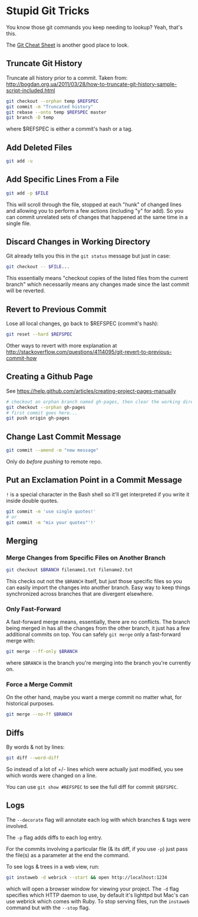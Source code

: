 # Stupid Git Tricks

You know those git commands you keep needing to lookup? Yeah, that's this.

The [Git Cheat Sheet](http://byte.kde.org/~zrusin/git/git-cheat-sheet-medium.png) is another good place to look.

## Truncate Git History

Truncate all history prior to a commit. Taken from: http://bogdan.org.ua/2011/03/28/how-to-truncate-git-history-sample-script-included.html

```sh
git checkout --orphan temp $REFSPEC
git commit -m "Truncated history"
git rebase --onto temp $REFSPEC master
git branch -D temp
```

where $REFSPEC is either a commit's hash or a tag.

## Add Deleted Files

```sh
git add -u
```

## Add Specific Lines From a File

```sh
git add -p $FILE
```

This will scroll through the file, stopped at each "hunk" of changed lines and allowing you to perform a few actions (including "y" for add). So you can commit unrelated sets of changes that happened at the same time in a single file.

## Discard Changes in Working Directory

Git already tells you this in the `git status` message but just in case:

```sh
git checkout -- $FILE...
```

This essentially means "checkout copies of the listed files from the current branch" which necessarily means any changes made since the last commit will be reverted.

## Revert to Previous Commit

Lose all local changes, go back to $REFSPEC (commit's hash):

```sh
git reset --hard $REFSPEC
```

Other ways to revert with more explanation at http://stackoverflow.com/questions/4114095/git-revert-to-previous-commit-how

## Creating a Github Page

See https://help.github.com/articles/creating-project-pages-manually

```sh
# checkout an orphan branch named gh-pages, then clear the working directory
git checkout --orphan gh-pages
# first commit goes here...
git push origin gh-pages
```

## Change Last Commit Message

```sh
git commit --amend -m "new message"
```

Only do _before pushing_ to remote repo.

## Put an Exclamation Point in a Commit Message

`!` is a special character in the Bash shell so it'll get interpreted if you write it inside double quotes.

```sh
git commit -m 'use single quotes!'
# or
git commit -m "mix your quotes"'!'
```

## Merging

### Merge Changes from Specific Files on Another Branch

```sh
git checkout $BRANCH filename1.txt filename2.txt
```

This checks out not the `$BRANCH` itself, but just those specific files so you can easily import the changes into another branch. Easy way to keep things synchronized across branches that are divergent elsewhere.

### Only Fast-Forward

A fast-forward merge means, essentially, there are no conflicts. The branch being merged in has all the changes from the other branch, it just has a few additional commits on top. You can safely `git merge` only a fast-forward merge with:

```sh
git merge --ff-only $BRANCH
```

where `$BRANCH` is the branch you're merging into the branch you're currently on.

### Force a Merge Commit

On the other hand, maybe you want a merge commit no matter what, for historical purposes.

```sh
git merge --no-ff $BRANCH
```

## Diffs

By words & not by lines:

```sh
git diff --word-diff
```

So instead of a lot of +/- lines which were actually just modified, you see which words were changed on a line.

You can use `git show #REFSPEC` to see the full diff for commit `$REFSPEC`.

## Logs

The `--decorate` flag will annotate each log with which branches & tags were involved.

The `-p` flag adds diffs to each log entry.

For the commits involving a particular file (& its diff, if you use `-p`) just pass the file(s) as a parameter at the end the command.

To see logs & trees in a web view, run:

```sh
git instaweb -d webrick --start && open http://localhost:1234
```

which will open a browser window for viewing your project. The `-d` flag specifies which HTTP daemon to use, by default it's lighttpd but Mac's can use webrick which comes with Ruby. To stop serving files, run the `instaweb` command but with the `--stop` flag.
